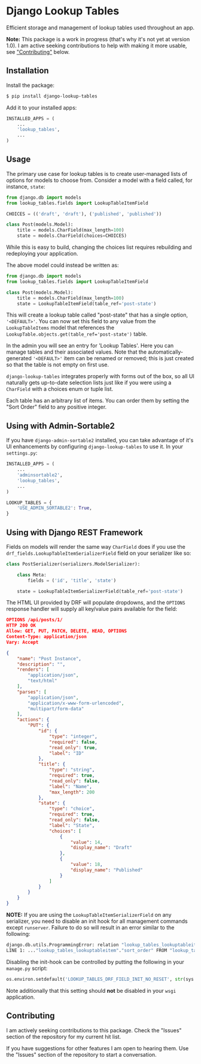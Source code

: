 # Django Lookup Tables

Efficient storage and management of lookup tables used throughout an app.

**Note:** This package is a work in progress (that's why it's not yet at version 1.0). I am active seeking contributions to help with making it more usable, see ["Contributing"](#contributing) below.


## Installation

Install the package:

```bash
$ pip install django-lookup-tables
```

Add it to your installed apps:

```python
INSTALLED_APPS = (
    ...
    'lookup_tables',
    ...
)
```


## Usage

The primary use case for lookup tables is to create user-managed lists of options for models to choose from. Consider a model with a field called, for instance, `state`:

```python
from django.db import models
from lookup_tables.fields import LookupTableItemField

CHOICES = (('draft', 'draft'), ('published', 'published'))

class Post(models.Model):
    title = models.CharField(max_length=100)
    state = models.CharField(choices=CHOICES)
```

While this is easy to build, changing the choices list requires rebuilding and redeploying your application.

The above model could instead be written as:

```python
from django.db import models
from lookup_tables.fields import LookupTableItemField

class Post(models.Model):
    title = models.CharField(max_length=100)
    state = LookupTableItemField(table_ref='post-state')
```

This will create a lookup table called "post-state" that has a single option, `'<DEFAULT>'`. You can now set this field to any value from the `LookupTableItems` model that references the `LookupTable.objects.get(table_ref='post-state')` table.

In the admin you will see an entry for 'Lookup Tables'. Here you can manage tables and their associated values. Note that the automatically-generated `'<DEFAULT>'` item can be renamed or removed; this is just created so that the table is not empty on first use.

`django-lookup-tables` integrates properly with forms out of the box, so all UI naturally gets up-to-date selection lists just like if you were using a `CharField` with a choices enum or tuple list.

Each table has an arbitrary list of items. You can order them by setting the "Sort Order" field to any positive integer.


## Using with Admin-Sortable2

If you have `django-admin-sortable2` installed, you can take advantage of it's UI enhancements by configuring `django-lookup-tables` to use it. In your `settings.py`:

```python
INSTALLED_APPS = (
    ...
    'adminsortable2',
    'lookup_tables',
    ...
)

LOOKUP_TABLES = {
    'USE_ADMIN_SORTABLE2': True,
}
```


## Using with Django REST Framework

Fields on models will render the same way `CharField` does if you use the `drf_fields.LookupTableItemSerializerField` field on your serializer like so:

```python
class PostSerializer(serializers.ModelSerializer):

    class Meta:
        fields = ('id', 'title', 'state')

    state = LookupTableItemSerializerField(table_ref='post-state')
```

The HTML UI provided by DRF will populate dropdowns, and the `OPTIONS` response handler will supply all key/value pairs available for the field:

```json
OPTIONS /api/posts/1/
HTTP 200 OK
Allow: GET, PUT, PATCH, DELETE, HEAD, OPTIONS
Content-Type: application/json
Vary: Accept

{
    "name": "Post Instance",
    "description": "",
    "renders": [
        "application/json",
        "text/html"
    ],
    "parses": [
        "application/json",
        "application/x-www-form-urlencoded",
        "multipart/form-data"
    ],
    "actions": {
        "PUT": {
            "id": {
                "type": "integer",
                "required": false,
                "read_only": true,
                "label": "ID"
            },
            "title": {
                "type": "string",
                "required": true,
                "read_only": false,
                "label": "Name",
                "max_length": 200
            },
            "state": {
                "type": "choice",
                "required": true,
                "read_only": false,
                "label": "State",
                "choices": [
                    {
                        "value": 14,
                        "display_name": "Draft"
                    },
                    {
                        "value": 18,
                        "display_name": "Published"
                    }
                ]
            }
        }
    }
}
```

**NOTE:** If you are using the `LookupTableItemSerializerField` on any serializer, you need to disable an init hook for all management commands except `runserver`. Failure to do so will result in an error similar to the following:

```bash
django.db.utils.ProgrammingError: relation "lookup_tables_lookuptableitem" does not exist
LINE 1: ..."lookup_tables_lookuptableitem"."sort_order" FROM "lookup_ta...
```

Disabling the init-hook can be controlled by putting the following in your `manage.py` script:

```python
os.environ.setdefault('LOOKUP_TABLES_DRF_FIELD_INIT_NO_RESET', str(sys.argv[1] != 'runserver'))
```

Note additionally that this setting should **not** be disabled in your `wsgi` application.


<a name="contributing"></a>
## Contributing

I am actively seeking contributions to this package. Check the "Issues" section of the repository for my current hit list.

If you have suggestions for other features I am open to hearing them. Use the "Issues" section of the repository to start a conversation.
